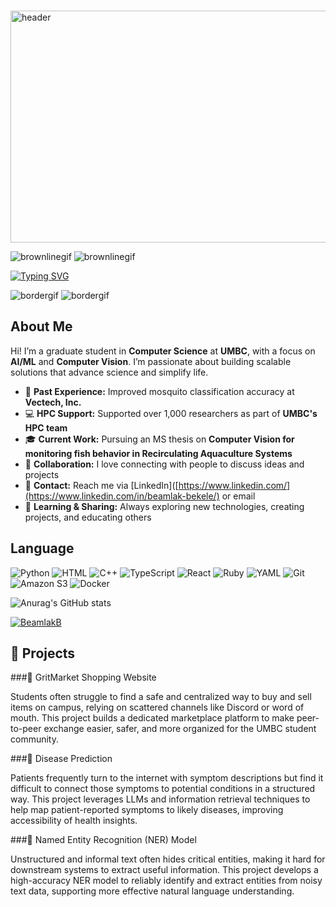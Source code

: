 &ensp;&ensp;
<img width="582" height="371" alt="header" src="https://github.com/user-attachments/assets/bf1bf8b0-75be-4da6-af9f-2d9fc9ff7f07" />

![brownlinegif](https://github.com/user-attachments/assets/78314a5e-018a-4093-aa64-59a5f038a95c)
![brownlinegif](https://github.com/user-attachments/assets/78314a5e-018a-4093-aa64-59a5f038a95c)

<a href="https://git.io/typing-svg"><img src="https://readme-typing-svg.demolab.com?font=Asimovian&pause=1000&color=E2E2A5&background=190F0060&width=582&lines=Welcome+to+Beamlak's+Profile" alt="Typing SVG" /></a>

![bordergif](https://github.com/user-attachments/assets/4d828276-8c35-41c4-9e1e-82ac2eb9ebfe)
![bordergif](https://github.com/user-attachments/assets/4d828276-8c35-41c4-9e1e-82ac2eb9ebfe)


## About Me 

Hi! I’m a graduate student in **Computer Science** at **UMBC**, with a focus on **AI/ML** and **Computer Vision**. I’m passionate about building scalable solutions that advance science and simplify life.

- 🦟 **Past Experience:** Improved mosquito classification accuracy at **Vectech, Inc.**  
- 💻 **HPC Support:** Supported over 1,000 researchers as part of **UMBC's HPC team**  
- 🎓 **Current Work:** Pursuing an MS thesis on **Computer Vision for monitoring fish behavior in Recirculating Aquaculture Systems**  
- 🤝 **Collaboration:** I love connecting with people to discuss ideas and projects  
- 📧 **Contact:** Reach me via [LinkedIn]([https://www.linkedin.com/](https://www.linkedin.com/in/beamlak-bekele/) or email  
- 🌱 **Learning & Sharing:** Always exploring new technologies, creating projects, and educating others  


## Language 

![Python](https://img.shields.io/badge/Python-3776AB?style=for-the-badge&logo=python&logoColor=white)
![HTML](https://img.shields.io/badge/HTML5-E34F26?style=for-the-badge&logo=html5&logoColor=white)
![C++](https://img.shields.io/badge/C++-00599C?style=for-the-badge&logo=cplusplus&logoColor=white)
![TypeScript](https://img.shields.io/badge/TypeScript-3178C6?style=for-the-badge&logo=typescript&logoColor=white)
![React](https://img.shields.io/badge/React-20232A?style=for-the-badge&logo=react&logoColor=61DAFB)
![Ruby](https://img.shields.io/badge/Ruby-CC342D?style=for-the-badge&logo=ruby&logoColor=white)
![YAML](https://img.shields.io/badge/YAML-CB171E?style=for-the-badge&logo=yaml&logoColor=white)
![Git](https://img.shields.io/badge/Git-F05032?style=for-the-badge&logo=git&logoColor=white)
![Amazon S3](https://img.shields.io/badge/Amazon%20S3-569A31?style=for-the-badge&logo=amazons3&logoColor=white)
![Docker](https://img.shields.io/badge/Docker-2496ED?style=for-the-badge&logo=docker&logoColor=white)

![Anurag's GitHub stats](https://github-readme-stats.vercel.app/api?username=BeamlakB&show_icons=true&theme=dracula)

<a href="https://github.com/anuraghazra/github-readme-stats">
<img align="center" src="https://github-readme-stats.vercel.app/api/top-langs?username=BeamlakB&theme=buefy&show_icons=false&locale=en&layout=compact&theme=merko" alt="BeamlakB" />
</a>

## 📂 Projects
###🔹 GritMarket Shopping Website

Students often struggle to find a safe and centralized way to buy and sell items on campus, relying on scattered channels like Discord or word of mouth. This project builds a dedicated marketplace platform to make peer-to-peer exchange easier, safer, and more organized for the UMBC student community.

###🔹 Disease Prediction

Patients frequently turn to the internet with symptom descriptions but find it difficult to connect those symptoms to potential conditions in a structured way. This project leverages LLMs and information retrieval techniques to help map patient-reported symptoms to likely diseases, improving accessibility of health insights.

###🔹 Named Entity Recognition (NER) Model

Unstructured and informal text often hides critical entities, making it hard for downstream systems to extract useful information. This project develops a high-accuracy NER model to reliably identify and extract entities from noisy text data, supporting more effective natural language understanding.

